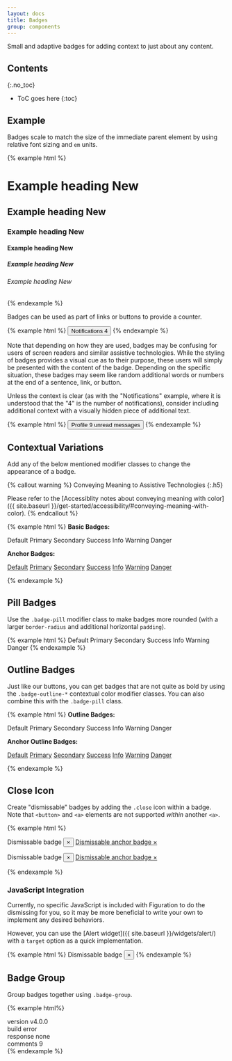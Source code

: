 ```yaml
---
layout: docs
title: Badges
group: components
---
```


Small and adaptive badges for adding context to just about any content.

## Contents
{:.no_toc}

* ToC goes here
{:toc}

## Example

Badges scale to match the size of the immediate parent element by using relative font sizing and `em` units.

{% example html %}
<h1>Example heading <span class="badge">New</span></h1>
<h2>Example heading <span class="badge">New</span></h2>
<h3>Example heading <span class="badge">New</span></h3>
<h4>Example heading <span class="badge">New</span></h4>
<h5>Example heading <span class="badge">New</span></h5>
<h6>Example heading <span class="badge">New</span></h6>
{% endexample %}

Badges can be used as part of links or buttons to provide a counter.

{% example html %}
<button type="button" class="btn btn-primary">
    Notifications <span class="badge">4</span>
</button>
{% endexample %}

Note that depending on how they are used, badges may be confusing for users of screen readers and similar assistive technologies. While the styling of badges provides a visual cue as to their purpose, these users will simply be presented with the content of the badge. Depending on the specific situation, these badges may seem like random additional words or numbers at the end of a sentence, link, or button.

Unless the context is clear (as with the "Notifications" example, where it is understood that the "4" is the number of notifications), consider including additional context with a visually hidden piece of additional text.

{% example html %}
<button type="button" class="btn btn-primary">
    Profile <span class="badge badge-danger">9</span>
    <span class="sr-only">unread messages</span>
</button>
{% endexample %}

## Contextual Variations

Add any of the below mentioned modifier classes to change the appearance of a badge.

{% callout warning %}
Conveying Meaning to Assistive Technologies
{:.h5}

Please refer to the [Accessiblity notes about conveying meaning with color]({{ site.baseurl }}/get-started/accessibility/#conveying-meaning-with-color).
{% endcallout %}

{% example html %}
<strong>Basic Badges:</strong>
<p>
<span class="badge">Default</span>
<span class="badge badge-primary">Primary</span>
<span class="badge badge-secondary">Secondary</span>
<span class="badge badge-success">Success</span>
<span class="badge badge-info">Info</span>
<span class="badge badge-warning">Warning</span>
<span class="badge badge-danger">Danger</span>
</p>

<strong>Anchor Badges:</strong>
<p>
<a href="#" class="badge">Default</a>
<a href="#" class="badge badge-primary">Primary</a>
<a href="#" class="badge badge-secondary">Secondary</a>
<a href="#" class="badge badge-success">Success</a>
<a href="#" class="badge badge-info">Info</a>
<a href="#" class="badge badge-warning">Warning</a>
<a href="#" class="badge badge-danger">Danger</a>
</p>

{% endexample %}

## Pill Badges

Use the `.badge-pill` modifier class to make badges more rounded (with a larger `border-radius` and additional horizontal `padding`).

{% example html %}
<span class="badge badge-pill">Default</span>
<span class="badge badge-pill badge-primary">Primary</span>
<span class="badge badge-pill badge-secondary">Secondary</span>
<span class="badge badge-pill badge-success">Success</span>
<span class="badge badge-pill badge-info">Info</span>
<span class="badge badge-pill badge-warning">Warning</span>
<span class="badge badge-pill badge-danger">Danger</span>
{% endexample %}

## Outline Badges

Just like our buttons, you can get badges that are not quite as bold by using the `.badge-outline-*` contextual color modifier classes.  You can also combine this with the `.badge-pill` class.

{% example html %}
<strong>Outline Badges:</strong>
<p>
<span class="badge badge-outline">Default</span>
<span class="badge badge-outline-primary">Primary</span>
<span class="badge badge-outline-secondary">Secondary</span>
<span class="badge badge-outline-success">Success</span>
<span class="badge badge-outline-info">Info</span>
<span class="badge badge-outline-warning">Warning</span>
<span class="badge badge-outline-danger">Danger</span>
</p>

<strong>Anchor Outline Badges:</strong>
<p>
<a href="#" class="badge badge-outline">Default</a>
<a href="#" class="badge badge-outline-primary">Primary</a>
<a href="#" class="badge badge-outline-secondary">Secondary</a>
<a href="#" class="badge badge-outline-success">Success</a>
<a href="#" class="badge badge-outline-info">Info</a>
<a href="#" class="badge badge-outline-warning">Warning</a>
<a href="#" class="badge badge-outline-danger">Danger</a>
</p>
{% endexample %}

## Close Icon

Create "dismissable" badges by adding the `.close` icon within a badge. Note that `<button>` and `<a>` elements are not supported _within_ another `<a>`.

{% example html %}
<p>
    <span class="badge badge-primary">
        Dismissable badge
        <button type="button" class="close" aria-label="Dismiss">
            <span aria-hidden="true">&times;</span>
        </button>
    </span>
    <a href="#" role="button" class="badge badge-secondary">
        Dismissable anchor badge
        <span class="close" aria-label="Dismiss">
            <span aria-hidden="true">&times;</span>
        </span>
    </a>
</p>
<p>
    <span class="badge badge-pill badge-warning">
        Dismissable badge
        <button type="button" class="close" aria-label="Dismiss">
            <span aria-hidden="true">&times;</span>
        </button>
    </span>
    <a href="#" role="button" class="badge badge-pill badge-success">
        Dismissable anchor badge
        <span class="close" aria-label="Dismiss">
            <span aria-hidden="true">&times;</span>
        </span>
    </a>
</p>
{% endexample %}

### JavaScript Integration

Currently, no specific JavaScript is included with Figuration to do the dismissing for you, so it may be more beneficial to write your own to implement any desired behaviors.

However, you can use the [Alert widget]({{ site.baseurl }}/widgets/alert/) with a `target` option as a quick implementation.

{% example html %}
<span class="badge badge-info" id="alert-badge">
    Dismissable badge
    <button type="button" class="close" aria-label="Dismiss" data-cfw-dismiss="alert" data-cfw-alert-target="#alert-badge">
        <span aria-hidden="true">&times;</span>
    </button>
</span>
{% endexample %}

## Badge Group

Group badges together using `.badge-group`.

{% example html%}
<div class="badge-group me-1">
    <span class="badge badge-dark">version</span>
    <span class="badge badge-success">v4.0.0</span>
</div>

<div class="badge-group me-1">
    <span class="badge badge-dark">build</span>
    <span class="badge badge-danger">error</span>
</div>

<div class="badge-group me-1">
    <span class="badge badge-dark">response</span>
    <span class="badge badge-light">none</span>
</div>

<div class="badge-group">
    <span class="badge badge-primary">comments</span>
    <span class="badge badge-outline-primary">9</span>
</div>
{% endexample %}